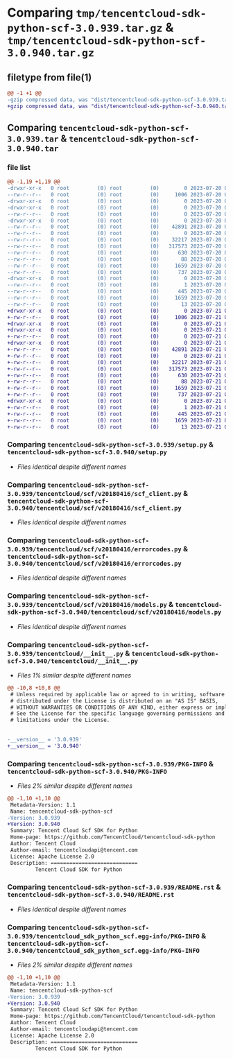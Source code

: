 # Comparing `tmp/tencentcloud-sdk-python-scf-3.0.939.tar.gz` & `tmp/tencentcloud-sdk-python-scf-3.0.940.tar.gz`

## filetype from file(1)

```diff
@@ -1 +1 @@
-gzip compressed data, was "dist/tencentcloud-sdk-python-scf-3.0.939.tar", last modified: Thu Jul 20 00:29:50 2023, max compression
+gzip compressed data, was "dist/tencentcloud-sdk-python-scf-3.0.940.tar", last modified: Fri Jul 21 00:48:13 2023, max compression
```

## Comparing `tencentcloud-sdk-python-scf-3.0.939.tar` & `tencentcloud-sdk-python-scf-3.0.940.tar`

### file list

```diff
@@ -1,19 +1,19 @@
-drwxr-xr-x   0 root         (0) root         (0)        0 2023-07-20 00:29:50.000000 tencentcloud-sdk-python-scf-3.0.939/
--rw-r--r--   0 root         (0) root         (0)     1006 2023-07-20 00:29:50.000000 tencentcloud-sdk-python-scf-3.0.939/setup.py
-drwxr-xr-x   0 root         (0) root         (0)        0 2023-07-20 00:29:50.000000 tencentcloud-sdk-python-scf-3.0.939/tencentcloud/
-drwxr-xr-x   0 root         (0) root         (0)        0 2023-07-20 00:29:50.000000 tencentcloud-sdk-python-scf-3.0.939/tencentcloud/scf/
--rw-r--r--   0 root         (0) root         (0)        0 2023-07-20 00:29:50.000000 tencentcloud-sdk-python-scf-3.0.939/tencentcloud/scf/__init__.py
-drwxr-xr-x   0 root         (0) root         (0)        0 2023-07-20 00:29:50.000000 tencentcloud-sdk-python-scf-3.0.939/tencentcloud/scf/v20180416/
--rw-r--r--   0 root         (0) root         (0)    42891 2023-07-20 00:29:50.000000 tencentcloud-sdk-python-scf-3.0.939/tencentcloud/scf/v20180416/scf_client.py
--rw-r--r--   0 root         (0) root         (0)        0 2023-07-20 00:29:50.000000 tencentcloud-sdk-python-scf-3.0.939/tencentcloud/scf/v20180416/__init__.py
--rw-r--r--   0 root         (0) root         (0)    32217 2023-07-20 00:29:50.000000 tencentcloud-sdk-python-scf-3.0.939/tencentcloud/scf/v20180416/errorcodes.py
--rw-r--r--   0 root         (0) root         (0)   317573 2023-07-20 00:29:50.000000 tencentcloud-sdk-python-scf-3.0.939/tencentcloud/scf/v20180416/models.py
--rw-r--r--   0 root         (0) root         (0)      630 2023-07-20 00:29:50.000000 tencentcloud-sdk-python-scf-3.0.939/tencentcloud/__init__.py
--rw-r--r--   0 root         (0) root         (0)       88 2023-07-20 00:29:50.000000 tencentcloud-sdk-python-scf-3.0.939/setup.cfg
--rw-r--r--   0 root         (0) root         (0)     1659 2023-07-20 00:29:50.000000 tencentcloud-sdk-python-scf-3.0.939/PKG-INFO
--rw-r--r--   0 root         (0) root         (0)      737 2023-07-20 00:29:50.000000 tencentcloud-sdk-python-scf-3.0.939/README.rst
-drwxr-xr-x   0 root         (0) root         (0)        0 2023-07-20 00:29:50.000000 tencentcloud-sdk-python-scf-3.0.939/tencentcloud_sdk_python_scf.egg-info/
--rw-r--r--   0 root         (0) root         (0)        1 2023-07-20 00:29:50.000000 tencentcloud-sdk-python-scf-3.0.939/tencentcloud_sdk_python_scf.egg-info/dependency_links.txt
--rw-r--r--   0 root         (0) root         (0)      445 2023-07-20 00:29:50.000000 tencentcloud-sdk-python-scf-3.0.939/tencentcloud_sdk_python_scf.egg-info/SOURCES.txt
--rw-r--r--   0 root         (0) root         (0)     1659 2023-07-20 00:29:50.000000 tencentcloud-sdk-python-scf-3.0.939/tencentcloud_sdk_python_scf.egg-info/PKG-INFO
--rw-r--r--   0 root         (0) root         (0)       13 2023-07-20 00:29:50.000000 tencentcloud-sdk-python-scf-3.0.939/tencentcloud_sdk_python_scf.egg-info/top_level.txt
+drwxr-xr-x   0 root         (0) root         (0)        0 2023-07-21 00:48:13.000000 tencentcloud-sdk-python-scf-3.0.940/
+-rw-r--r--   0 root         (0) root         (0)     1006 2023-07-21 00:48:13.000000 tencentcloud-sdk-python-scf-3.0.940/setup.py
+drwxr-xr-x   0 root         (0) root         (0)        0 2023-07-21 00:48:13.000000 tencentcloud-sdk-python-scf-3.0.940/tencentcloud/
+drwxr-xr-x   0 root         (0) root         (0)        0 2023-07-21 00:48:13.000000 tencentcloud-sdk-python-scf-3.0.940/tencentcloud/scf/
+-rw-r--r--   0 root         (0) root         (0)        0 2023-07-21 00:48:13.000000 tencentcloud-sdk-python-scf-3.0.940/tencentcloud/scf/__init__.py
+drwxr-xr-x   0 root         (0) root         (0)        0 2023-07-21 00:48:13.000000 tencentcloud-sdk-python-scf-3.0.940/tencentcloud/scf/v20180416/
+-rw-r--r--   0 root         (0) root         (0)    42891 2023-07-21 00:48:13.000000 tencentcloud-sdk-python-scf-3.0.940/tencentcloud/scf/v20180416/scf_client.py
+-rw-r--r--   0 root         (0) root         (0)        0 2023-07-21 00:48:13.000000 tencentcloud-sdk-python-scf-3.0.940/tencentcloud/scf/v20180416/__init__.py
+-rw-r--r--   0 root         (0) root         (0)    32217 2023-07-21 00:48:13.000000 tencentcloud-sdk-python-scf-3.0.940/tencentcloud/scf/v20180416/errorcodes.py
+-rw-r--r--   0 root         (0) root         (0)   317573 2023-07-21 00:48:13.000000 tencentcloud-sdk-python-scf-3.0.940/tencentcloud/scf/v20180416/models.py
+-rw-r--r--   0 root         (0) root         (0)      630 2023-07-21 00:48:13.000000 tencentcloud-sdk-python-scf-3.0.940/tencentcloud/__init__.py
+-rw-r--r--   0 root         (0) root         (0)       88 2023-07-21 00:48:13.000000 tencentcloud-sdk-python-scf-3.0.940/setup.cfg
+-rw-r--r--   0 root         (0) root         (0)     1659 2023-07-21 00:48:13.000000 tencentcloud-sdk-python-scf-3.0.940/PKG-INFO
+-rw-r--r--   0 root         (0) root         (0)      737 2023-07-21 00:48:13.000000 tencentcloud-sdk-python-scf-3.0.940/README.rst
+drwxr-xr-x   0 root         (0) root         (0)        0 2023-07-21 00:48:13.000000 tencentcloud-sdk-python-scf-3.0.940/tencentcloud_sdk_python_scf.egg-info/
+-rw-r--r--   0 root         (0) root         (0)        1 2023-07-21 00:48:13.000000 tencentcloud-sdk-python-scf-3.0.940/tencentcloud_sdk_python_scf.egg-info/dependency_links.txt
+-rw-r--r--   0 root         (0) root         (0)      445 2023-07-21 00:48:13.000000 tencentcloud-sdk-python-scf-3.0.940/tencentcloud_sdk_python_scf.egg-info/SOURCES.txt
+-rw-r--r--   0 root         (0) root         (0)     1659 2023-07-21 00:48:13.000000 tencentcloud-sdk-python-scf-3.0.940/tencentcloud_sdk_python_scf.egg-info/PKG-INFO
+-rw-r--r--   0 root         (0) root         (0)       13 2023-07-21 00:48:13.000000 tencentcloud-sdk-python-scf-3.0.940/tencentcloud_sdk_python_scf.egg-info/top_level.txt
```

### Comparing `tencentcloud-sdk-python-scf-3.0.939/setup.py` & `tencentcloud-sdk-python-scf-3.0.940/setup.py`

 * *Files identical despite different names*

### Comparing `tencentcloud-sdk-python-scf-3.0.939/tencentcloud/scf/v20180416/scf_client.py` & `tencentcloud-sdk-python-scf-3.0.940/tencentcloud/scf/v20180416/scf_client.py`

 * *Files identical despite different names*

### Comparing `tencentcloud-sdk-python-scf-3.0.939/tencentcloud/scf/v20180416/errorcodes.py` & `tencentcloud-sdk-python-scf-3.0.940/tencentcloud/scf/v20180416/errorcodes.py`

 * *Files identical despite different names*

### Comparing `tencentcloud-sdk-python-scf-3.0.939/tencentcloud/scf/v20180416/models.py` & `tencentcloud-sdk-python-scf-3.0.940/tencentcloud/scf/v20180416/models.py`

 * *Files identical despite different names*

### Comparing `tencentcloud-sdk-python-scf-3.0.939/tencentcloud/__init__.py` & `tencentcloud-sdk-python-scf-3.0.940/tencentcloud/__init__.py`

 * *Files 1% similar despite different names*

```diff
@@ -10,8 +10,8 @@
 # Unless required by applicable law or agreed to in writing, software
 # distributed under the License is distributed on an "AS IS" BASIS,
 # WITHOUT WARRANTIES OR CONDITIONS OF ANY KIND, either express or implied.
 # See the License for the specific language governing permissions and
 # limitations under the License.
 
 
-__version__ = '3.0.939'
+__version__ = '3.0.940'
```

### Comparing `tencentcloud-sdk-python-scf-3.0.939/PKG-INFO` & `tencentcloud-sdk-python-scf-3.0.940/PKG-INFO`

 * *Files 2% similar despite different names*

```diff
@@ -1,10 +1,10 @@
 Metadata-Version: 1.1
 Name: tencentcloud-sdk-python-scf
-Version: 3.0.939
+Version: 3.0.940
 Summary: Tencent Cloud Scf SDK for Python
 Home-page: https://github.com/TencentCloud/tencentcloud-sdk-python
 Author: Tencent Cloud
 Author-email: tencentcloudapi@tencent.com
 License: Apache License 2.0
 Description: ============================
         Tencent Cloud SDK for Python
```

### Comparing `tencentcloud-sdk-python-scf-3.0.939/README.rst` & `tencentcloud-sdk-python-scf-3.0.940/README.rst`

 * *Files identical despite different names*

### Comparing `tencentcloud-sdk-python-scf-3.0.939/tencentcloud_sdk_python_scf.egg-info/PKG-INFO` & `tencentcloud-sdk-python-scf-3.0.940/tencentcloud_sdk_python_scf.egg-info/PKG-INFO`

 * *Files 2% similar despite different names*

```diff
@@ -1,10 +1,10 @@
 Metadata-Version: 1.1
 Name: tencentcloud-sdk-python-scf
-Version: 3.0.939
+Version: 3.0.940
 Summary: Tencent Cloud Scf SDK for Python
 Home-page: https://github.com/TencentCloud/tencentcloud-sdk-python
 Author: Tencent Cloud
 Author-email: tencentcloudapi@tencent.com
 License: Apache License 2.0
 Description: ============================
         Tencent Cloud SDK for Python
```

